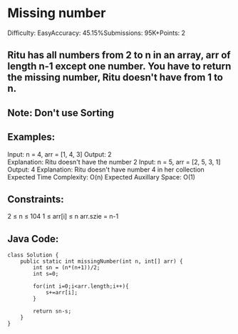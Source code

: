 # Missing number
Difficulty: EasyAccuracy: 45.15%Submissions: 95K+Points: 2
## Ritu has all numbers from 2 to n in an array, arr of length n-1 except one number. You have to return the missing number, Ritu doesn't have from 1 to n.

## Note: Don't use Sorting

## Examples:

Input: n = 4, arr = [1,  4,  3]
Output: 2     
Explanation: Ritu doesn't have the number 2
Input: n = 5, arr = [2,  5,  3,  1]
Output: 4
Explanation: Ritu doesn't have number 4 in her collection
Expected Time Complexity: O(n)
Expected Auxillary Space: O(1)

## Constraints:
2 ≤ n ≤ 104
1 ≤ arr[i] ≤ n
arr.szie = n-1 

## Java Code:
```
class Solution {
    public static int missingNumber(int n, int[] arr) {
        int sn = (n*(n+1))/2;
        int s=0;
        
        for(int i=0;i<arr.length;i++){
            s+=arr[i];
        }
        
        return sn-s;
    }
}
        


```
